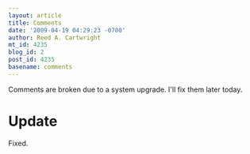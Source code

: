 ```yaml
---
layout: article
title: Comments
date: '2009-04-19 04:29:23 -0700'
author: Reed A. Cartwright
mt_id: 4235
blog_id: 2
post_id: 4235
basename: comments
---
```

Comments are broken due to a system upgrade.  I'll fix them later today.

# Update

Fixed.

